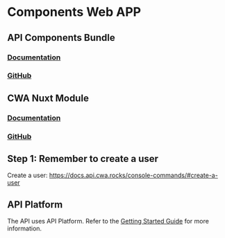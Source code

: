 # Components Web APP

## API Components Bundle
### [Documentation](https://docs.api.cwa.rocks/)
### [GitHub](https://github.com/components-web-app/api-components-bundle)

## CWA Nuxt Module
### [Documentation](https://docs.nuxt-module.cwa.rocks/)
### [GitHub](https://github.com/components-web-app/cwa-nuxt-module)

## Step 1: Remember to create a user
Create a user: https://docs.api.cwa.rocks/console-commands/#create-a-user

## API Platform
The API uses API Platform. Refer to the [Getting Started Guide](https://api-platform.com/docs/distribution) for more information.
